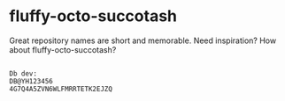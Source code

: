 # fluffy-octo-succotash
Great repository names are short and memorable. Need inspiration? How about fluffy-octo-succotash?

```shell

Db dev:
DB@YH123456
4G7Q4A5ZVN6WLFMRRTETK2EJZQ
```
